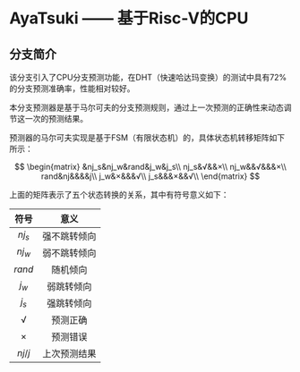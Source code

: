 # AyaTsuki —— 基于Risc-V的CPU

## 分支简介

该分支引入了CPU分支预测功能，在DHT（快速哈达玛变换）的测试中具有72%的分支预测准确率，性能相对较好。

本分支预测器是基于马尔可夫的分支预测规则，通过上一次预测的正确性来动态调节这一次的预测结果。

预测器的马尔可夫实现是基于FSM（有限状态机）的，具体状态机转移矩阵如下所示：

$$
\begin{matrix} &nj_s&nj_w&rand&j_w&j_s\\
nj_s&√&&×\\
nj_w&&√&&&×\\
rand&nj&&&&j\\
j_w&×&&&√\\
j_s&&&×&&√\\
\end{matrix}
$$

上面的矩阵表示了五个状态转换的关系，其中有符号意义如下：

|符号|意义|
|:-:|:-:|
|$nj_s$|强不跳转倾向|
|$nj_w$|弱不跳转倾向|
|$rand$|随机倾向|
|$j_w$|弱跳转倾向|
|$j_s$|强跳转倾向|
|√|预测正确|
|×|预测错误|
|$nj/j$|上次预测结果|
